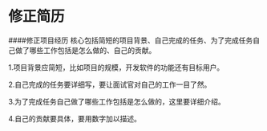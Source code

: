 修正简历
========
####修正项目经历
核心包括简短的项目背景、自己完成的任务、为了完成任务自己做了哪些工作包括是怎么做的、自己的贡献。

1.项目背景应简短，比如项目的规模，开发软件的功能还有目标用户。

2.自己完成的任务要详细写，要让面试官对自己的工作一目了然。

3.为了完成任务自己做了哪些工作包括是怎么做的，这里要详细介绍。

4.自己的贡献要具体，要用数字加以描述。
